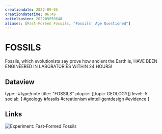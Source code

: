 ```yaml
---
creationdate: 2022-09-05
creationdatetime: 06:48
zettelkasten: 202209050648
aliases: [Fast-Formed Fossils, "Fossils' Age Questioned"]
---
```

# FOSSILS
Fossils, which evolutionists say prove how ancient the Earth is, HAVE BEEN ENGINEERED IN LABORATORIES WITHIN 24 HOURS!

## Dataview
type:: #type/note
title:: "FOSSILS"
ptopic:: [[topic-GEOLOGY]]
level:: 5
social:: [ #geology #fossils #creationism #intelligentdesign #evidence ]

## Links
![Experiment: Fast-Formed Fossils](https://answersingenesis.org/fossils/how-are-fossils-formed/experiment-fast-formed-fossils/)